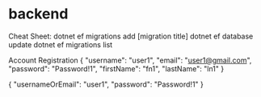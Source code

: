 # backend

Cheat Sheet:
	dotnet ef migrations add [migration title]
	dotnet ef database update
	dotnet ef migrations list

Account Registration 
{
  "username": "user1",
  "email": "user1@gmail.com",
  "password": "Password!1",
  "firstName": "fn1",
  "lastName": "ln1"
}

{
  "usernameOrEmail": "user1",
  "password": "Password!1"
}